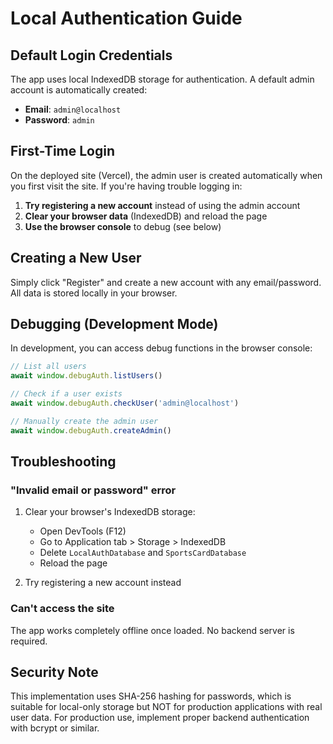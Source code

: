 # Local Authentication Guide

## Default Login Credentials

The app uses local IndexedDB storage for authentication. A default admin account is automatically created:

- **Email**: `admin@localhost`
- **Password**: `admin`

## First-Time Login

On the deployed site (Vercel), the admin user is created automatically when you first visit the site. If you're having trouble logging in:

1. **Try registering a new account** instead of using the admin account
2. **Clear your browser data** (IndexedDB) and reload the page
3. **Use the browser console** to debug (see below)

## Creating a New User

Simply click "Register" and create a new account with any email/password. All data is stored locally in your browser.

## Debugging (Development Mode)

In development, you can access debug functions in the browser console:

```javascript
// List all users
await window.debugAuth.listUsers()

// Check if a user exists
await window.debugAuth.checkUser('admin@localhost')

// Manually create the admin user
await window.debugAuth.createAdmin()
```

## Troubleshooting

### "Invalid email or password" error

1. Clear your browser's IndexedDB storage:
   - Open DevTools (F12)
   - Go to Application tab > Storage > IndexedDB
   - Delete `LocalAuthDatabase` and `SportsCardDatabase`
   - Reload the page

2. Try registering a new account instead

### Can't access the site

The app works completely offline once loaded. No backend server is required.

## Security Note

This implementation uses SHA-256 hashing for passwords, which is suitable for local-only storage but NOT for production applications with real user data. For production use, implement proper backend authentication with bcrypt or similar.
